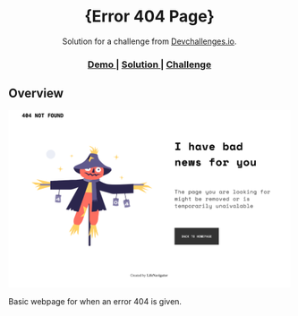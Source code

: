 <!-- Please update value in the {}  -->

<h1 align="center">{Error 404 Page}</h1>

<div align="center">
   Solution for a challenge from  <a href="http://devchallenges.io" target="_blank">Devchallenges.io</a>.
</div>

<div align="center">
  <h3>
    <a href="https://lifenavigator-404-3cb47c.netlify.app">
      Demo
    </a>
    <span> | </span>
    <a href="https://github.com/LifeNavigator/Error-404-page">
      Solution
    </a>
    <span> | </span>
    <a href="https://devchallenges.io/challenges/wBunSb7FPrIepJZAg0sY">
      Challenge
    </a>
  </h3>
</div>

<!-- TABLE OF CONTENTS -->

## Overview

![screenshot](./images/error-404-image.png)

Basic webpage for when an error 404 is given.


